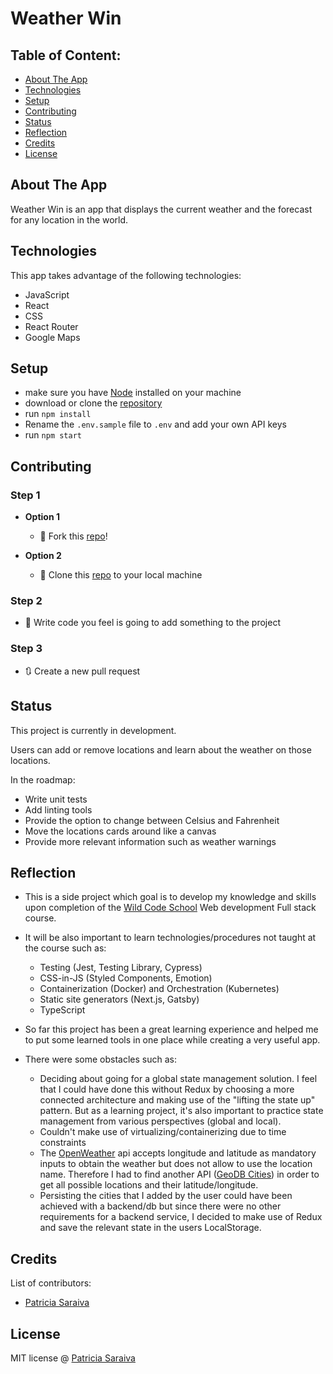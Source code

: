 # Weather Win

## Table of Content:

- [About The App](#about-the-app)
- [Technologies](#technologies)
- [Setup](#setup)
- [Contributing](#contributing)
- [Status](#status)
- [Reflection](#reflection)
- [Credits](#credits)
- [License](#license)

## About The App

Weather Win is an app that displays the current weather and the forecast for any location in the world.

## Technologies

This app takes advantage of the following technologies:

- JavaScript
- React
- CSS
- React Router
- Google Maps

## Setup

- make sure you have [Node](https://nodejs.dev/learn/how-to-install-nodejs) installed on your machine
- download or clone the [repository](https://gitlab.com/PatriciaSaraiva/fe-assignment-PatriciaSaraiva.git)
- run `npm install`
- Rename the `.env.sample` file to `.env` and add your own API keys
- run `npm start`

## Contributing

### Step 1

- **Option 1**

  - 🍴 Fork this [repo](https://gitlab.com/PatriciaSaraiva/fe-assignment-PatriciaSaraiva.git)!

- **Option 2**
  - 👊 Clone this [repo](https://gitlab.com/PatriciaSaraiva/fe-assignment-PatriciaSaraiva.git) to your local machine

### Step 2

- 🔨 Write code you feel is going to add something to the project

### Step 3

- 🔃 Create a new pull request

## Status

This project is currently in development.

Users can add or remove locations and learn about the weather on those locations.

In the roadmap:

- Write unit tests
- Add linting tools
- Provide the option to change between Celsius and Fahrenheit
- Move the locations cards around like a canvas
- Provide more relevant information such as weather warnings

## Reflection

- This is a side project which goal is to develop my knowledge and skills upon completion of the [Wild Code School](https://www.wildcodeschool.com/en-GB/courses/web-development-course-full-time) Web development Full stack course.
- It will be also important to learn technologies/procedures not taught at the course such as:

  - Testing (Jest, Testing Library, Cypress)
  - CSS-in-JS (Styled Components, Emotion)
  - Containerization (Docker) and Orchestration (Kubernetes)
  - Static site generators (Next.js, Gatsby)
  - TypeScript

- So far this project has been a great learning experience and helped me to put some learned tools in one place while creating a very useful app.
- There were some obstacles such as:

  - Deciding about going for a global state management solution. I feel that I could have done this without Redux by choosing a more connected architecture and making use of the "lifting the state up" pattern. But as a learning project, it's also important to practice state management from various perspectives (global and local).
  - Couldn't make use of virtualizing/containerizing due to time constraints
  - The [OpenWeather](https://openweathermap.org/api) api accepts longitude and latitude as mandatory inputs to obtain the weather but does not allow to use the location name. Therefore I had to find another API ([GeoDB Cities](https://rapidapi.com/wirefreethought/api/geodb-cities/)) in order to get all possible locations and their latitude/longitude.
  - Persisting the cities that I added by the user could have been achieved with a backend/db but since there were no other requirements for a backend service, I decided to make use of Redux and save the relevant state in the users LocalStorage.

## Credits

List of contributors:

- [Patricia Saraiva](patricia.t.saraiva@gmail.com)

## License

MIT license @ [Patricia Saraiva](patricia.t.saraiva@gmail.com)
